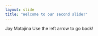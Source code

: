 ```yaml
---
layout: slide
title: "Welcome to our second slide!"
---
```

Jay Matajina
Use the left arrow to go back!

